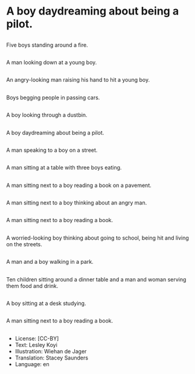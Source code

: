 # A boy daydreaming about being a pilot.

##
Five boys standing around a fire.

##
A man looking down at a young boy.

##
An angry-looking man raising his hand to hit a young boy.

##
Boys begging people in passing cars.

##
A boy looking through a dustbin.

##
A boy daydreaming about being a pilot.

##
A man speaking to a boy on a street.

##
A man sitting at a table with three boys eating.

##
A man sitting next to a boy reading a book on a pavement.

##
A man sitting next to a boy thinking about an angry man.

##
A man sitting next to a boy reading a book.

##
A worried-looking boy thinking about going to school, being hit and living on the streets.

##
A man and a boy walking in a park.

##
Ten children sitting around a dinner table and a man and woman serving them food and drink.

##
A boy sitting at a desk studying.

##
A man sitting next to a boy reading a book.

##
* License: [CC-BY]
* Text: Lesley Koyi
* Illustration: Wiehan de Jager
* Translation: Stacey Saunders
* Language: en
